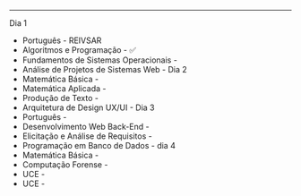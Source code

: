 ___
Dia 1 
- Português - REIVSAR
- Algoritmos e Programação - ✅
- Fundamentos de Sistemas Operacionais - 
- Análise de Projetos de Sistemas Web - 
Dia 2 
- Matemática Básica -
- Matemática Aplicada -
- Produção de Texto -
- Arquitetura  de Design UX/UI -
Dia 3
- Português -
- Desenvolvimento Web Back-End -
- Elicitação e Análise de Requisitos -
- Programação em Banco de Dados -
dia 4
- Matemática Básica -
- Computação Forense -
- UCE -
- UCE  -